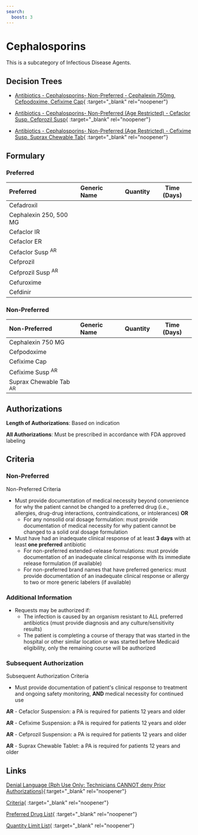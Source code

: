 ```yaml
---
search:
  boost: 3
---
```


# Cephalosporins

This is a subcategory of Infectious Disease Agents.

## Decision Trees

- [Antibiotics - Cephalosporins- Non-Preferred - Cephalexin 750mg, Cefpodoxime, Cefixime Cap](https://forms.office.com/Pages/ResponsePage.aspx?id=nPhjxpvvj0G9PUHkbAzgaN9UYz8EqmlIs3_TYn4TbXBUQkRZWVgzRlY2SU9YNjFVRUw3NkdTN1ZFWCQlQCN0PWcu){ :target="_blank" rel="noopener"}

- [Antibiotics - Cephalosporins- Non-Preferred (Age Restricted) - Cefaclor Susp, Cefprozil Susp](https://forms.office.com/Pages/ResponsePage.aspx?id=nPhjxpvvj0G9PUHkbAzgaN9UYz8EqmlIs3_TYn4TbXBUQVg3TTFFWkZMU0lNUllIWEdLOVdKQzVVUiQlQCN0PWcu){ :target="_blank" rel="noopener"}

- [Antibiotics - Cephalosporins- Non-Preferred (Age Restricted) - Cefixime Susp, Suprax Chewable Tab](https://forms.office.com/Pages/ResponsePage.aspx?id=nPhjxpvvj0G9PUHkbAzgaN9UYz8EqmlIs3_TYn4TbXBUQlFVU1BPREgyWkFRVU8zNjNQQTgySTlZVCQlQCN0PWcu){ :target="_blank" rel="noopener"}

## Formulary

### Preferred

| Preferred                    | Generic Name | Quantity | Time (Days) |
| :--------------------------- | :----------- | :------: | :---------: |
| Cefadroxil                   |              |          |             |
| Cephalexin 250, 500 MG       |              |          |             |
| Cefaclor IR                  |              |          |             |
| Cefaclor ER                  |              |          |             |
| Cefaclor Susp <sup>AR</sup>  |              |          |             |
| Cefprozil                    |              |          |             |
| Cefprozil Susp <sup>AR</sup> |              |          |             |
| Cefuroxime                   |              |          |             |
| Cefdinir                     |              |          |             |

### Non-Preferred

| Non-Preferred                     | Generic Name | Quantity | Time (Days) |
| :-------------------------------- | :----------- | :------: | :---------: |
| Cephalexin 750 MG                 |              |          |             |
| Cefpodoxime                       |              |          |             |
| Cefixime Cap                      |              |          |             |
| Cefixime Susp <sup>AR</sup>       |              |          |             |
| Suprax Chewable Tab <sup>AR</sup> |              |          |             |

## Authorizations

**Length of Authorizations**: Based on indication

**All Authorizations**: Must be prescribed in accordance with FDA approved labeling

## Criteria

### Non-Preferred

Non-Preferred Criteria

- Must provide documentation of medical necessity beyond convenience for why the patient cannot be changed to a preferred drug (i.e., allergies, drug-drug interactions, contraindications, or intolerances) **OR**
    - For any nonsolid oral dosage formulation: must provide documentation of medical necessity for why patient cannot be changed to a solid oral dosage formulation
- Must have had an inadequate clinical response of at least **3 days** with at least **one preferred** antibiotic
    - For non-preferred extended-release formulations: must provide documentation of an inadequate clinical response with its immediate release formulation (if available)
    - For non-preferred brand names that have preferred generics: must provide documentation of an inadequate clinical response or allergy to two or more generic labelers (if available)

### Additional Information

- Requests may be authorized if:
    - The infection is caused by an organism resistant to ALL preferred antibiotics (must provide diagnosis and any culture/sensitivity results)
    - The patient is completing a course of therapy that was started in the hospital or other similar location or was started before Medicaid eligibility, only the remaining course will be authorized

### Subsequent Authorization

Subsequent Authorization Criteria

- Must provide documentation of patient's clinical response to treatment and ongoing safety monitoring, **AND** medical necessity for continued use

**AR** - Cefaclor Suspension: a PA is required for patients 12 years and older

**AR** - Cefixime Suspension: a PA is required for patients 12 years and older

**AR** - Cefprozil Suspension: a PA is required for patients 12 years and older

**AR** - Suprax Chewable Tablet: a PA is required for patients 12 years and older

## Links

[Denial Language (Rph Use Only: Technicians CANNOT deny Prior Authorizations)](https://mygainwell-my.sharepoint.com/:w:/g/personal/rachel_carpenter_gainwelltechnologies_com/EWN_d80YfxNHjWqwQ77mMfUB4JILmO6MEqvBSxlBn5-uug?e=mdkuXX65&cid=f4472ece-6d4f-4694-b0c5-c150a2f53fea){:target="_blank" rel="noopener"} 

[Criteria](https://medicaid.ohio.gov/static/PHM/drug-coverage/20230701+UPDL+Criteria+_v1_FINAL.approved.pdf#page=77){ :target="_blank" rel="noopener"}

[Preferred Drug List](https://medicaid.ohio.gov/static/PHM/drug-coverage/20230701_UPDL_FINAL_ODM.approved.v2.pdf#page=26){ :target="_blank" rel="noopener"}

[Quantity Limit List](https://pharmacy.medicaid.ohio.gov/sites/default/files/20230101_Ohio_Medicaid_Quantity_Document_APPROVED.pdf){ :target="_blank" rel="noopener"}
